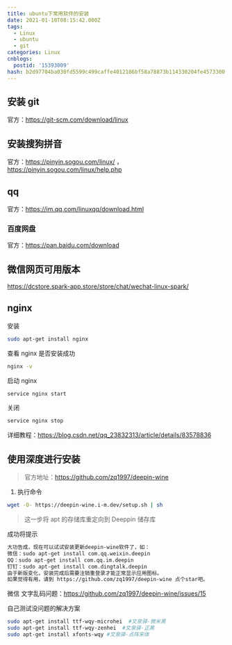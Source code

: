 ```yaml
---
title: ubuntu下常用软件的安装
date: 2021-01-10T08:15:42.000Z
tags:
  - Linux
  - ubuntu
  - git
categories: Linux
cnblogs:
  postid: '15393009'
hash: b2d97704ba030fd5599c499caffe4012186bf58a78873b114330204fe4573300
---
```


## 安装 git

官方：https://git-scm.com/download/linux

## 安装搜狗拼音

官方：https://pinyin.sogou.com/linux/ ，https://pinyin.sogou.com/linux/help.php

## qq

官方：https://im.qq.com/linuxqq/download.html

### 百度网盘

官方：https://pan.baidu.com/download

## 微信网页可用版本

https://dcstore.spark-app.store/store/chat/wechat-linux-spark/

## nginx

安装

```bash
sudo apt-get install nginx
```

查看 nginx 是否安装成功

```bash
nginx -v
```

启动 nginx

```bash
service nginx start
```

关闭

```bash
service nginx stop
```

详细教程：https://blog.csdn.net/qq_23832313/article/details/83578836

## 使用深度进行安装

> 官方地址：https://github.com/zq1997/deepin-wine

1. 执行命令

```bash
wget -O- https://deepin-wine.i-m.dev/setup.sh | sh
```

> 这一步将 apt 的存储库重定向到 Deeppin 储存库

成功将提示

```bash
大功告成，现在可以试试安装更新deepin-wine软件了，如：
微信：sudo apt-get install com.qq.weixin.deepin
QQ：sudo apt-get install com.qq.im.deepin
钉钉：sudo apt-get install com.dingtalk.deepin
由于新版变化，安装完成后需要注销重登录才能正常显示应用图标。
如果觉得有用，请到 https://github.com/zq1997/deepin-wine 点个star吧。
```

微信 文字乱码问题：https://github.com/zq1997/deepin-wine/issues/15

自己测试没问题的解决方案

```bash
sudo apt-get install ttf-wqy-microhei  #文泉驿-微米黑
sudo apt-get install ttf-wqy-zenhei  #文泉驿-正黑
sudo apt-get install xfonts-wqy #文泉驿-点阵宋体
```
